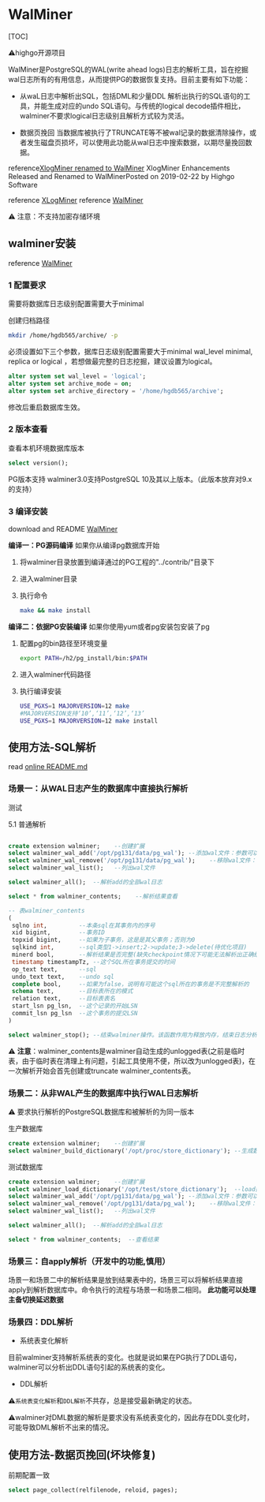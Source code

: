 # WalMiner

[TOC]

:warning:highgo开源项目

WalMiner是PostgreSQL的WAL(write ahead logs)日志的解析工具，旨在挖掘wal日志所有的有用信息，从而提供PG的数据恢复支持。目前主要有如下功能：

* 从waL日志中解析出SQL，包括DML和少量DDL
  解析出执行的SQL语句的工具，并能生成对应的undo SQL语句。与传统的logical decode插件相比，walminer不要求logical日志级别且解析方式较为灵活。

* 数据页挽回
  当数据库被执行了TRUNCATE等不被wal记录的数据清除操作，或者发生磁盘页损坏，可以使用此功能从wal日志中搜索数据，以期尽量挽回数据。

reference[XlogMiner renamed to WalMiner](https://www.postgresql.org/about/news/1919/)
XlogMiner Enhancements Released and Renamed to WalMinerPosted on 2019-02-22 by Highgo Software

reference [XLogMiner](https://github.com/HighgoSoftware/XLogMiner)
reference [WalMiner](https://gitee.com/movead/XLogMiner)

:warning: 注意：不支持加密存储环境

## walminer安装

reference [WalMiner](https://gitee.com/movead/XLogMiner)

### 1 配置要求

需要将数据库日志级别配置需要大于minimal

创建归档路径

```bash
mkdir /home/hgdb565/archive/ -p
```

必须设置如下三个参数，据库日志级别配置需要大于minimal
wal_level minimal, replica or logical ，若想做最完整的日志挖掘，建议设置为logical。

```sql
alter system set wal_level = 'logical';
alter system set archive_mode = on;
alter system set archive_directory = '/home/hgdb565/archive';
```

修改后重启数据库生效。

### 2 版本查看

查看本机环境数据库版本

```sql
select version();
```

PG版本支持
walminer3.0支持PostgreSQL 10及其以上版本。（此版本放弃对9.x的支持）

### 3 编译安装

download and README [WalMiner](https://gitee.com/movead/XLogMiner)
<!--
(https://gitee.com/movead/XLogMiner/blob/WalMiner_10_0_1/README.md)
-->

**编译一：PG源码编译**
如果你从编译pg数据库开始

1. 将walminer目录放置到编译通过的PG工程的"../contrib/"目录下
2. 进入walminer目录
3. 执行命令

   ```bash
   make && make install
   ```

**编译二：依据PG安装编译**
如果你使用yum或者pg安装包安装了pg

1. 配置pg的bin路径至环境变量

   ```bash
   export PATH=/h2/pg_install/bin:$PATH
   ```

2. 进入walminer代码路径
3. 执行编译安装

   ```bash
   USE_PGXS=1 MAJORVERSION=12 make
   #MAJORVERSION支持‘10’,‘11’,‘12’,‘13’
   USE_PGXS=1 MAJORVERSION=12 make install
   ```

<!--
[pg131@db walminer]$ USE_PGXS=1 MAJORVERSION=13 make
gcc -std=gnu99 -Wall -Wmissing-prototypes -Wpointer-arith -Wdeclaration-after-statement -Werror=vla -Wendif-labels -Wmissing-format-attribute -Wformat-security -fno-strict-aliasing -fwrapv -fexcess-precision=standard -O2 -fPIC -DPG_VERSION_13 -I. -I./ -I/opt/pg131/include/postgresql/server -I/opt/pg131/include/postgresql/internal  -D_GNU_SOURCE   -c -o walminer.o walminer.c
gcc -std=gnu99 -Wall -Wmissing-prototypes -Wpointer-arith -Wdeclaration-after-statement -Werror=vla -Wendif-labels -Wmissing-format-attribute -Wformat-security -fno-strict-aliasing -fwrapv -fexcess-precision=standard -O2 -fPIC -DPG_VERSION_13 -I. -I./ -I/opt/pg131/include/postgresql/server -I/opt/pg131/include/postgresql/internal  -D_GNU_SOURCE   -c -o wm_utils.o wm_utils.c
gcc -std=gnu99 -Wall -Wmissing-prototypes -Wpointer-arith -Wdeclaration-after-statement -Werror=vla -Wendif-labels -Wmissing-format-attribute -Wformat-security -fno-strict-aliasing -fwrapv -fexcess-precision=standard -O2 -fPIC -DPG_VERSION_13 -I. -I./ -I/opt/pg131/include/postgresql/server -I/opt/pg131/include/postgresql/internal  -D_GNU_SOURCE   -c -o datadictionary.o datadictionary.c
gcc -std=gnu99 -Wall -Wmissing-prototypes -Wpointer-arith -Wdeclaration-after-statement -Werror=vla -Wendif-labels -Wmissing-format-attribute -Wformat-security -fno-strict-aliasing -fwrapv -fexcess-precision=standard -O2 -fPIC -DPG_VERSION_13 -I. -I./ -I/opt/pg131/include/postgresql/server -I/opt/pg131/include/postgresql/internal  -D_GNU_SOURCE   -c -o fetchcatalogtable.o fetchcatalogtable.c
gcc -std=gnu99 -Wall -Wmissing-prototypes -Wpointer-arith -Wdeclaration-after-statement -Werror=vla -Wendif-labels -Wmissing-format-attribute -Wformat-security -fno-strict-aliasing -fwrapv -fexcess-precision=standard -O2 -fPIC -DPG_VERSION_13 -I. -I./ -I/opt/pg131/include/postgresql/server -I/opt/pg131/include/postgresql/internal  -D_GNU_SOURCE   -c -o wallist.o wallist.c
gcc -std=gnu99 -Wall -Wmissing-prototypes -Wpointer-arith -Wdeclaration-after-statement -Werror=vla -Wendif-labels -Wmissing-format-attribute -Wformat-security -fno-strict-aliasing -fwrapv -fexcess-precision=standard -O2 -fPIC -DPG_VERSION_13 -I. -I./ -I/opt/pg131/include/postgresql/server -I/opt/pg131/include/postgresql/internal  -D_GNU_SOURCE   -c -o walreader.o walreader.c
gcc -std=gnu99 -Wall -Wmissing-prototypes -Wpointer-arith -Wdeclaration-after-statement -Werror=vla -Wendif-labels -Wmissing-format-attribute -Wformat-security -fno-strict-aliasing -fwrapv -fexcess-precision=standard -O2 -fPIC -DPG_VERSION_13 -I. -I./ -I/opt/pg131/include/postgresql/server -I/opt/pg131/include/postgresql/internal  -D_GNU_SOURCE   -c -o walminer_decode.o walminer_decode.c
gcc -std=gnu99 -Wall -Wmissing-prototypes -Wpointer-arith -Wdeclaration-after-statement -Werror=vla -Wendif-labels -Wmissing-format-attribute -Wformat-security -fno-strict-aliasing -fwrapv -fexcess-precision=standard -O2 -fPIC -DPG_VERSION_13 -I. -I./ -I/opt/pg131/include/postgresql/server -I/opt/pg131/include/postgresql/internal  -D_GNU_SOURCE   -c -o imagemanage.o imagemanage.c
gcc -std=gnu99 -Wall -Wmissing-prototypes -Wpointer-arith -Wdeclaration-after-statement -Werror=vla -Wendif-labels -Wmissing-format-attribute -Wformat-security -fno-strict-aliasing -fwrapv -fexcess-precision=standard -O2 -fPIC -DPG_VERSION_13 -I. -I./ -I/opt/pg131/include/postgresql/server -I/opt/pg131/include/postgresql/internal  -D_GNU_SOURCE   -c -o wal2sql.o wal2sql.c
gcc -std=gnu99 -Wall -Wmissing-prototypes -Wpointer-arith -Wdeclaration-after-statement -Werror=vla -Wendif-labels -Wmissing-format-attribute -Wformat-security -fno-strict-aliasing -fwrapv -fexcess-precision=standard -O2 -fPIC -DPG_VERSION_13 -I. -I./ -I/opt/pg131/include/postgresql/server -I/opt/pg131/include/postgresql/internal  -D_GNU_SOURCE   -c -o walminer_contents.o walminer_contents.c
gcc -std=gnu99 -Wall -Wmissing-prototypes -Wpointer-arith -Wdeclaration-after-statement -Werror=vla -Wendif-labels -Wmissing-format-attribute -Wformat-security -fno-strict-aliasing -fwrapv -fexcess-precision=standard -O2 -fPIC -DPG_VERSION_13 -I. -I./ -I/opt/pg131/include/postgresql/server -I/opt/pg131/include/postgresql/internal  -D_GNU_SOURCE   -c -o walminer_thread.o walminer_thread.c
gcc -std=gnu99 -Wall -Wmissing-prototypes -Wpointer-arith -Wdeclaration-after-statement -Werror=vla -Wendif-labels -Wmissing-format-attribute -Wformat-security -fno-strict-aliasing -fwrapv -fexcess-precision=standard -O2 -fPIC -DPG_VERSION_13 -I. -I./ -I/opt/pg131/include/postgresql/server -I/opt/pg131/include/postgresql/internal  -D_GNU_SOURCE   -c -o wal2sql_spi.o wal2sql_spi.c
gcc -std=gnu99 -Wall -Wmissing-prototypes -Wpointer-arith -Wdeclaration-after-statement -Werror=vla -Wendif-labels -Wmissing-format-attribute -Wformat-security -fno-strict-aliasing -fwrapv -fexcess-precision=standard -O2 -fPIC -DPG_VERSION_13 -I. -I./ -I/opt/pg131/include/postgresql/server -I/opt/pg131/include/postgresql/internal  -D_GNU_SOURCE   -c -o wal2sql_ddl.o wal2sql_ddl.c
gcc -std=gnu99 -Wall -Wmissing-prototypes -Wpointer-arith -Wdeclaration-after-statement -Werror=vla -Wendif-labels -Wmissing-format-attribute -Wformat-security -fno-strict-aliasing -fwrapv -fexcess-precision=standard -O2 -fPIC -DPG_VERSION_13 -I. -I./ -I/opt/pg131/include/postgresql/server -I/opt/pg131/include/postgresql/internal  -D_GNU_SOURCE   -c -o pagecollect.o pagecollect.c
gcc -std=gnu99 -Wall -Wmissing-prototypes -Wpointer-arith -Wdeclaration-after-statement -Werror=vla -Wendif-labels -Wmissing-format-attribute -Wformat-security -fno-strict-aliasing -fwrapv -fexcess-precision=standard -O2 -fPIC -shared -o walminer.so walminer.o wm_utils.o datadictionary.o fetchcatalogtable.o wallist.o walreader.o walminer_decode.o imagemanage.o wal2sql.o walminer_contents.o walminer_thread.o wal2sql_spi.o wal2sql_ddl.o pagecollect.o -L/opt/pg131/lib    -Wl,--as-needed -Wl,-rpath,'/opt/pg131/lib',--enable-new-dtags
[pg131@db walminer]$ USE_PGXS=1 MAJORVERSION=13 make install
/bin/mkdir -p '/opt/pg131/lib/postgresql'
/bin/mkdir -p '/opt/pg131/share/postgresql/extension'
/bin/mkdir -p '/opt/pg131/share/postgresql/extension'
/bin/install -c -m 755  walminer.so '/opt/pg131/lib/postgresql/walminer.so'
/bin/install -c -m 644 .//walminer.control '/opt/pg131/share/postgresql/extension/'
/bin/install -c -m 644 .//walminer--3.0.sql  '/opt/pg131/share/postgresql/extension/'
[pg131@db walminer]$

-->

## 使用方法-SQL解析

read [online README.md](https://gitee.com/movead/XLogMiner)

### 场景一：从WAL日志产生的数据库中直接执行解析

测试

5.1 普通解析

```sql

create extension walminer;    --创建扩展
select walminer_wal_add('/opt/pg131/data/pg_wal'); --添加wal文件：参数可以为目录或者文件
select walminer_wal_remove('/opt/pg131/data/pg_wal');    --移除wal文件：参数可以为目录或者文件
select walminer_wal_list();   --列出wal文件

select walminer_all();  --解析add的全部wal日志

select * from walminer_contents;    --解析结果查看

-- 表walminer_contents 
(
 sqlno int, 		--本条sql在其事务内的序号
 xid bigint,		--事务ID
 topxid bigint,		--如果为子事务，这是是其父事务；否则为0
 sqlkind int,		--sql类型1->insert;2->update;3->delete(待优化项目)
 minerd bool,		--解析结果是否完整(缺失checkpoint情况下可能无法解析出正确结果)
 timestamp timestampTz, --这个SQL所在事务提交的时间
 op_text text,		--sql
 undo_text text,	--undo sql
 complete bool,		--如果为false，说明有可能这个sql所在的事务是不完整解析的
 schema text,		--目标表所在的模式
 relation text,		--目标表表名
 start_lsn pg_lsn,	--这个记录的开始LSN
 commit_lsn pg_lsn	--这个事务的提交LSN
)

select walminer_stop(); --结束walminer操作。该函数作用为释放内存，结束日志分析，该函数没有参数
```

:warning: **注意**：walminer_contents是walminer自动生成的unlogged表(之前是临时表，由于临时表在清理上有问题，引起工具使用不便，所以改为unlogged表)，在一次解析开始会首先创建或truncate walminer_contents表。

<!--
create table test_product2 as select * from product ;
select pg_switch_wal();
delete from test_product2 where product_id >'0006';
select pg_switch_wal();
update test_product2 set sale_price='1100' where product_id='0001';
select pg_switch_wal();

select walminer_wal_add('/opt/pg131/data/pg_wal');
select walminer_all();


postgres=# select * from walminer_contents;
 sqlno | xid | topxid | sqlkind | minerd |           timestamp           |                                                                                                       op_text
                                                                                   |                                                                                                 undo_text
                                                                                    | complete | schema |   relation    | start_lsn  | commit_lsn
-------+-----+--------+---------+--------+-------------------------------+----------------------------------------------------------------------------------------------------------------------------------
-----------------------------------------------------------------------------------+------------------------------------------------------------------------------------------------------------------------
------------------------------------------------------------------------------------+----------+--------+---------------+------------+------------
     1 | 541 |      0 |       3 | t      | 2021-02-07 15:33:30.669396+08 | DELETE FROM public.test_product2 WHERE product_id='0007' AND product_name='擦菜板' AND product_type='厨房用具' AND sale_price=880
 AND purchase_price=790 AND regist_date='2008-04-28' AND product_name_pinyin=null  | INSERT INTO public.test_product2(product_id ,product_name ,product_type ,sale_price ,purchase_price ,regist_date ,produ
ct_name_pinyin) VALUES('0007' ,'擦菜板' ,'厨房用具' ,880 ,790 ,'2008-04-28' ,null)  | t        | public | test_product2 | 4/BD000110 | 4/BD0003E0
     2 | 541 |      0 |       3 | t      | 2021-02-07 15:33:30.669396+08 | DELETE FROM public.test_product2 WHERE product_id='0008' AND product_name='圆珠笔' AND product_type='办公用品' AND sale_price=100
 AND purchase_price=null AND regist_date='2009-11-11' AND product_name_pinyin=null | INSERT INTO public.test_product2(product_id ,product_name ,product_type ,sale_price ,purchase_price ,regist_date ,produ
ct_name_pinyin) VALUES('0008' ,'圆珠笔' ,'办公用品' ,100 ,null ,'2009-11-11' ,null) | t        | public | test_product2 | 4/BD000378 | 4/BD0003E0
(2 rows)

-->

### 场景二：从非WAL产生的数据库中执行WAL日志解析

:warning: 要求执行解析的PostgreSQL数据库和被解析的为同一版本

生产数据库

```sql
create extension walminer;    --创建扩展
select walminer_build_dictionary('/opt/proc/store_dictionary'); --生成数据字典，参数可以为目录或者文件
```

测试数据库

```sql
create extension walminer;    --创建扩展
select walminer_load_dictionary('/opt/test/store_dictionary');  --load数据字典，参数可以为目录或者文件
select walminer_wal_add('/opt/pg131/data/pg_wal'); --添加wal文件：参数可以为目录或者文件
select walminer_wal_remove('/opt/pg131/data/pg_wal');    --移除wal文件：参数可以为目录或者文件
select walminer_wal_list();   --列出wal文件

select walminer_all();  --解析add的全部wal日志

select * from walminer_contents;  --查看结果

```

### 场景三：自apply解析（开发中的功能,慎用）

场景一和场景二中的解析结果是放到结果表中的，场景三可以将解析结果直接apply到解析数据库中。命令执行的流程与场景一和场景二相同。
**此功能可以处理主备切换延迟数据**

### 场景四：DDL解析

* 系统表变化解析

目前walminer支持解析系统表的变化。也就是说如果在PG执行了DDL语句，walminer可以分析出DDL语句引起的系统表的变化。

* DDL解析

:warning:`系统表变化解析`和`DDL解析`不共存，总是接受最新确定的状态。

:warning:walminer对DML数据的解析是要求没有系统表变化的，因此存在DDL变化时，可能导致DML解析不出来的情况。

## 使用方法-数据页挽回(坏块修复)

前期配置一致

```sql
select page_collect(relfilenode, reloid, pages);

```

<!--
walminer的构建基础是，checkpoint之后对每一个page的更改会产生全页写(FPW),因此一个checkpoint之后的所有wal日志可以完美解析。*注意checkpoint是指checkpoint开始的点，而不是checkpoint的wal记录的点，[参照说明](https://my.oschina.net/lcc1990/blog/3027718)*

普通解析会直接解析给定范围内的wal日志，因为可能没有找到之前的checkpoint点，所以会出现有些记录解析不全导致出现空的解析结果。

精确解析是指walminer程序会界定需要解析的wal范围，并在给定的wal范围之前探索一个checkpoint开始点c1，从c1点开始记录FPI，然后就可以完美解析指定的wal范围。如果在给定的wal段内没有找到c1点，那么此次解析会报错停止。
-->

